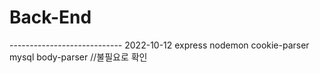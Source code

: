# Back-End

---------------------------- 2022-10-12
express
nodemon
cookie-parser
mysql
body-parser //불필요로 확인